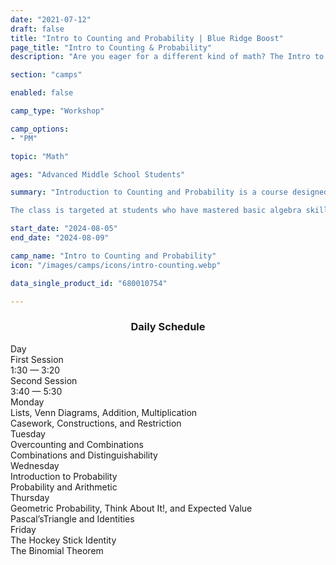 ```yaml
---
date: "2021-07-12"
draft: false
title: "Intro to Counting and Probability | Blue Ridge Boost"
page_title: "Intro to Counting & Probability"
description: "Are you eager for a different kind of math? The Intro to Counting and Probability Workshops teaches important topics not included in the school curriculum."

section: "camps"

enabled: false

camp_type: "Workshop"

camp_options: 
- "PM"

topic: "Math"

ages: "Advanced Middle School Students"

summary: "Introduction to Counting and Probability is a course designed for advanced middle school students to learn the fundamentals of counting techniques and probability theory. The course follows the textbook of the same name by David Patrick.

The class is targeted at students who have mastered basic algebra skills like solving linear equations. It is ideal for middle school students preparing for math competitions like MATHCOUNTS and AMC8, and any student looking to develop a strong foundation in counting and probability."

start_date: "2024-08-05"
end_date: "2024-08-09"

camp_name: "Intro to Counting and Probability"
icon: "/images/camps/icons/intro-counting.webp"

data_single_product_id: "680010754"

---
```


<div class="container p-0 m-0 b-0">
    <h3 align="center">Daily Schedule</h3>
    <div class="row py-1 table-header">
        <div class="col-2 text-center">Day</div>	
        <div class="col-5">First Session<br/>1:30 &mdash; 3:20</div>
        <div class="col-5">Second Session<br>3:40 &mdash; 5:30</div>
    </div>
    <div class="row py-1">
        <div class="col-2 text-center">Monday</div>
        <div class="col-5">Lists, Venn Diagrams, Addition, Multiplication</div>
        <div class="col-5">Casework, Constructions, and Restriction</div>
    </div>
    <div class="row py-1 table-dark-row">
        <div class="col-2 text-center">Tuesday</div>
        <div class="col-5">Overcounting and Combinations</div>
        <div class="col-5">Combinations and Distinguishability</div>
    </div>
    <div class="row py-1">
        <div class="col-2 text-center">Wednesday</div>
        <div class="col-5">Introduction to Probability</div>
        <div class="col-5">Probability and Arithmetic</div>
    </div>
    <div class="row py-1 table-dark-row">
        <div class="col-2 text-center">Thursday</div>
        <div class="col-5">Geometric Probability, Think About It!, and Expected Value</div>
        <div class="col-5">Pascal’sTriangle and Identities</div>
    </div>
    <div class="row py-1 table-dark-row">
        <div class="col-2 text-center">Friday</div>
        <div class="col-5">The Hockey Stick Identity</div>
        <div class="col-5">The Binomial Theorem</div>
    </div>
</div>